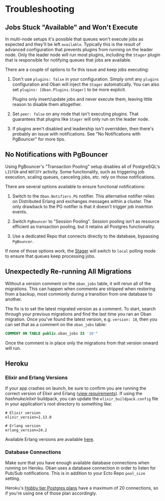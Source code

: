 # Troubleshooting

## Jobs Stuck "Available" and Won't Execute

In multi-node setups it's possible that queues won't execute jobs as expected
and they'll be left `available`. Typically this is the result of advanced
configuration that prevents plugins from running on the leader node. Only the
leader node will run most plugins, including the `Stager` plugin that is
responsible for notifying queues that jobs are available.

There are a couple of options to fix this issue and keep jobs executing:

1. Don't use `plugins: false` in your configuration. Simply omit any `plugins`
   configuration and Oban will inject the `Stager` automatically. You can also
   set `plugins: [Oban.Plugins.Stager]` to be more explicit.

   Plugins only insert/update jobs and never execute them, leaving little reason
   to disable them altogether.

2. Set `peer: false` on any node that isn't executing plugins. That guarantees
   that plugins like `Stager` will only run on the leader node.

3. If plugins aren't disabled and leadership isn't overridden, then there's
   probably an issue with notifications. See "No Notifications with PgBouncer"
   for more tips.

## No Notifications with PgBouncer

Using PgBouncer's "Transaction Pooling" setup disables all of PostgreSQL's
`LISTEN` and `NOTIFY` activity. Some functionality, such as triggering job
execution, scaling queues, canceling jobs, etc. rely on those notifications.

There are several options available to ensure functional notifications:

1. Switch to the `Oban.Notifiers.PG` notifier. This alternative notifier relies
   on Distributed Erlang and exchanges messages within a cluster. The only
   drawback to the PG notifier is that it doesn't trigger job insertion events.

2. Switch `PgBouncer` to "Session Pooling". Session pooling isn't as resource
   efficient as transaction pooling, but it retains all Postgres functionality.

3. Use a dedicated Repo that connects directly to the database, bypassing
   `PgBouncer`.

If none of those options work, the [Stager][stag] will switch to `local` polling
mode to ensure that queues keep processing jobs.

[stag]: Oban.Plugins.Stager.html

## Unexpectedly Re-running All Migrations

Without a version comment on the `oban_jobs` table, it will rerun all of the
migrations. This can happen when comments are stripped when restoring from a
backup, most commonly during a transition from one database to another.

The fix is to set the latest migrated version as a comment. To start, search
through your previous migrations and find the last time you ran an Oban
migration. Once you've found the latest version, e.g. `version: 10`, then you
can set that as a comment on the `oban_jobs` table:

```sql
COMMENT ON TABLE public.oban_jobs IS '10'"
```

Once the comment is in place only the migrations from that version onward will
run.

## Heroku

### Elixir and Erlang Versions

If your app crashes on launch, be sure to confirm you are running the correct
version of Elixir and Erlang ([view requirements][reqs]). If using the
*hashnuke/elixir* buildpack, you can update the `elixir_buildpack.config` file
in your application's root directory to something like:

```
# Elixir version
elixir_version=1.13.0

# Erlang version
erlang_version=24.2
```

Available Erlang versions are available [here][versions].

[versions]: https://github.com/HashNuke/heroku-buildpack-elixir-otp-builds/blob/master/otp-versions.

### Database Connections

Make sure that you have enough available database connections when running on
Heroku. Oban uses a database connection in order to listen for Pub/Sub
notifications. This is in addition to your Ecto Repo `pool_size` setting.

Heroku's [Hobby tier Postgres plans][plans] have a maximum of 20 connections, so
if you're using one of those plan accordingly.

[plans]: https://devcenter.heroku.com/articles/heroku-postgres-plans#hobby-tier
[reqs]: Oban.html#requirements
